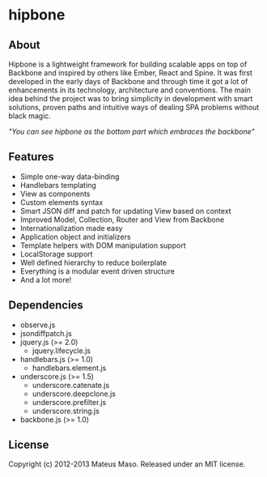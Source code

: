 hipbone
==============

## About

Hipbone is a lightweight framework for building scalable apps on top of Backbone and inspired by others like Ember, React and Spine. It was first developed in the early days of Backbone and through time it got a lot of enhancements in its technology, architecture and conventions. The main idea behind the project was to bring simplicity in development with smart solutions, proven paths and intuitive ways of dealing SPA problems without black magic.

*"You can see hipbone as the bottom part which embraces the backbone"*

## Features

* Simple one-way data-binding
* Handlebars templating 
* View as components
* Custom elements syntax
* Smart JSON diff and patch for updating View based on context
* Improved Model, Collection, Router and View from Backbone
* Internationalization made easy
* Application object and initializers
* Template helpers with DOM manipulation support
* LocalStorage support
* Well defined hierarchy to reduce boilerplate
* Everything is a modular event driven structure
* And a lot more!

## Dependencies

* observe.js
* jsondiffpatch.js
* jquery.js (>= 2.0)
  * jquery.lifecycle.js
* handlebars.js (>= 1.0)
  * handlebars.element.js
* underscore.js (>= 1.5)
  * underscore.catenate.js
  * underscore.deepclone.js
  * underscore.prefilter.js
  * underscore.string.js
* backbone.js (>= 1.0)

## License

Copyright (c) 2012-2013 Mateus Maso. Released under an MIT license.
